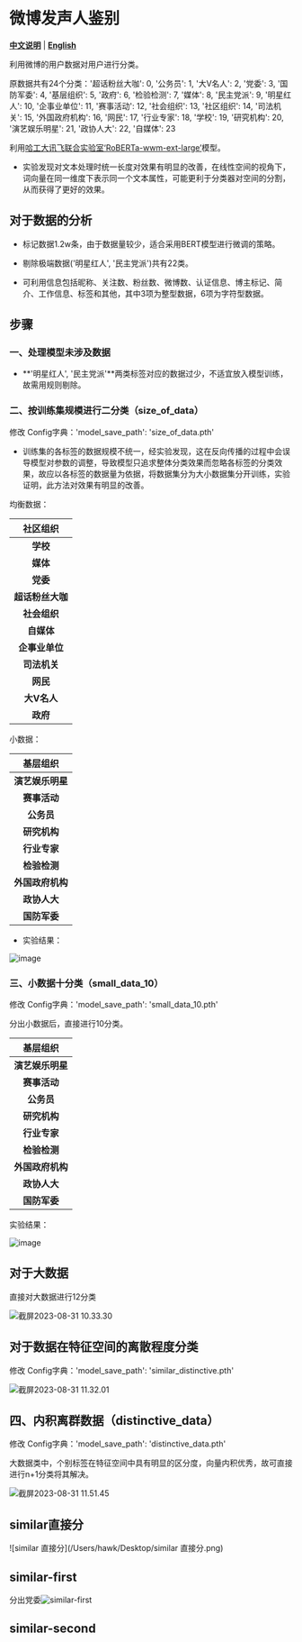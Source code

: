 # 微博发声人鉴别

[**中文说明**](https://github.com/hawkforever5/BERT_User-Classification/blob/main/README.md) | [**English**](https://github.com/hawkforever5/BERT_User-Classification/blob/main/README_EN.md)

利用微博的用户数据对用户进行分类。

原数据共有24个分类：'超话粉丝大咖': 0, '公务员': 1, '大V名人': 2, '党委': 3, '国防军委': 4, '基层组织': 5, '政府': 6, '检验检测': 7, '媒体': 8, '民主党派': 9, '明星红人': 10, '企事业单位': 11, '赛事活动': 12, '社会组织': 13, '社区组织': 14, '司法机关': 15, '外国政府机构': 16, '网民': 17, '行业专家': 18, '学校': 19, '研究机构': 20, '演艺娱乐明星': 21, '政协人大': 22, '自媒体': 23

利用[哈工大讯飞联合实验室‘RoBERTa-wwm-ext-large’](https://github.com/ymcui/Chinese-BERT-wwm)模型。

- 实验发现对文本处理时统一长度对效果有明显的改善，在线性空间的视角下，词向量在同一维度下表示同一个文本属性，可能更利于分类器对空间的分割，从而获得了更好的效果。

## 对于数据的分析

- 标记数据1.2w条，由于数据量较少，适合采用BERT模型进行微调的策略。

- 剔除极端数据('明星红人', '民主党派')共有22类。

- 可利用信息包括昵称、关注数、粉丝数、微博数、认证信息、博主标记、简介、工作信息、标签和其他，其中3项为整型数据，6项为字符型数据。


## 步骤

### 一、处理模型未涉及数据

- **'明星红人', '民主党派'**两类标签对应的数据过少，不适宜放入模型训练，故需用规则剔除。

### 二、按训练集规模进行二分类（size_of_data）

修改 Config字典：'model_save_path': 'size_of_data.pth'

- 训练集的各标签的数据规模不统一，经实验发现，这在反向传播的过程中会误导模型对参数的调整，导致模型只追求整体分类效果而忽略各标签的分类效果，故应以各标签的数据量为依据，将数据集分为大小数据集分开训练，实验证明，此方法对效果有明显的改善。


均衡数据：

|   **社区组织**   |
| :--------------: |
|     **学校**     |
|     **媒体**     |
|     **党委**     |
| **超话粉丝大咖** |
|   **社会组织**   |
|    **自媒体**    |
|  **企事业单位**  |
|   **司法机关**   |
|     **网民**     |
|   **大V名人**    |
|     **政府**     |

小数据：

|   **基层组织**   |
| :--------------: |
| **演艺娱乐明星** |
|   **赛事活动**   |
|    **公务员**    |
|   **研究机构**   |
|   **行业专家**   |
|   **检验检测**   |
| **外国政府机构** |
|   **政协人大**   |
|   **国防军委**   |

- 实验结果：


![image](https://github.com/hawkforever5/BERT_User-Classification/assets/110030382/628c4716-dd42-41f5-acdf-b9fa3457990f)

### 三、小数据十分类（small_data_10）

修改 Config字典：'model_save_path': 'small_data_10.pth'

分出小数据后，直接进行10分类。

|   **基层组织**   |
| :--------------: |
| **演艺娱乐明星** |
|   **赛事活动**   |
|    **公务员**    |
|   **研究机构**   |
|   **行业专家**   |
|   **检验检测**   |
| **外国政府机构** |
|   **政协人大**   |
|   **国防军委**   |

实验结果：

![image](https://github.com/hawkforever5/BERT_User-Classification/assets/110030382/51e60f3f-2361-4cea-a67b-7039c0c80332)





## 对于大数据

直接对大数据进行12分类

![截屏2023-08-31 10.33.30](/Users/hawk/Desktop/small_data.png)



## 对于数据在特征空间的离散程度分类

修改 Config字典：'model_save_path': 'similar_distinctive.pth'

![截屏2023-08-31 11.32.01](/Users/hawk/Desktop/similar_distinctive.png)


## 四、内积离群数据（distinctive_data）

修改 Config字典：'model_save_path': 'distinctive_data.pth'

大数据类中，个别标签在特征空间中具有明显的区分度，向量内积优秀，故可直接进行n+1分类将其解决。

![截屏2023-08-31 11.51.45](/Users/hawk/Desktop/distinctive_data.png)



## similar直接分

![similar 直接分](/Users/hawk/Desktop/similar 直接分.png)

## similar-first

分出党委![similar-first](/Users/hawk/Desktop/similar-first.png)



## similar-second

